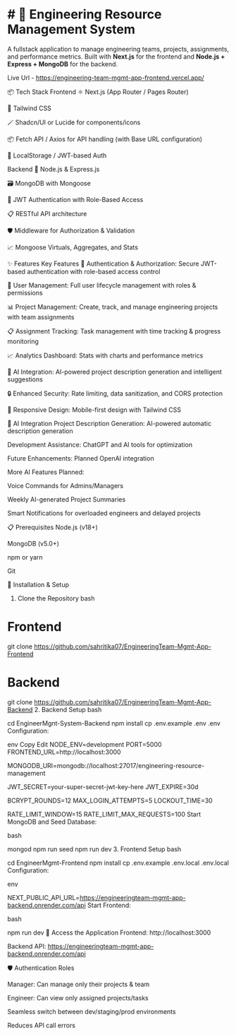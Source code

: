 # # 🚀 Engineering Resource Management System
A fullstack application to manage engineering teams, projects, assignments, and performance metrics. Built with **Next.js** for the frontend and **Node.js + Express + MongoDB** for the backend.


Live Url - https://engineering-team-mgmt-app-frontend.vercel.app/


📦 Tech Stack
Frontend
⚛️ Next.js (App Router / Pages Router)

💨 Tailwind CSS

🪄 Shadcn/UI or Lucide for components/icons

📦 Fetch API / Axios for API handling (with Base URL configuration)

🍪 LocalStorage / JWT-based Auth

Backend
🚀 Node.js & Express.js

🗃️ MongoDB with Mongoose

🔐 JWT Authentication with Role-Based Access

📋 RESTful API architecture

🛡️ Middleware for Authorization & Validation

📈 Mongoose Virtuals, Aggregates, and Stats

✨ Features
Key Features
🔐 Authentication & Authorization: Secure JWT-based authentication with role-based access control

👥 User Management: Full user lifecycle management with roles & permissions

📊 Project Management: Create, track, and manage engineering projects with team assignments

📋 Assignment Tracking: Task management with time tracking & progress monitoring

📈 Analytics Dashboard: Stats with charts and performance metrics

🤖 AI Integration: AI-powered project description generation and intelligent suggestions

🔒 Enhanced Security: Rate limiting, data sanitization, and CORS protection

📱 Responsive Design: Mobile-first design with Tailwind CSS

🤖 AI Integration
Project Description Generation: AI-powered automatic description generation

Development Assistance: ChatGPT and AI tools for optimization

Future Enhancements: Planned OpenAI integration

More AI Features Planned:

Voice Commands for Admins/Managers

Weekly AI-generated Project Summaries

Smart Notifications for overloaded engineers and delayed projects

📋 Prerequisites
Node.js (v18+)

MongoDB (v5.0+)

npm or yarn

Git

🔧 Installation & Setup
1. Clone the Repository
bash

# Frontend
git clone https://github.com/sahritika07/EngineeringTeam-Mgmt-App-Frontend

# Backend
git clone https://github.com/sahritika07/EngineeringTeam-Mgmt-App-Backend
2. Backend Setup
bash

cd EngineerMgnt-System-Backend
npm install
cp .env.example .env
.env Configuration:

env
Copy
Edit
NODE_ENV=development
PORT=5000
FRONTEND_URL=http://localhost:3000

MONGODB_URI=mongodb://localhost:27017/engineering-resource-management

JWT_SECRET=your-super-secret-jwt-key-here
JWT_EXPIRE=30d

BCRYPT_ROUNDS=12
MAX_LOGIN_ATTEMPTS=5
LOCKOUT_TIME=30

RATE_LIMIT_WINDOW=15
RATE_LIMIT_MAX_REQUESTS=100
Start MongoDB and Seed Database:

bash

mongod
npm run seed
npm run dev
3. Frontend Setup
bash

cd EngineerMgmt-Frontend
npm install
cp .env.example .env.local
.env.local Configuration:

env

NEXT_PUBLIC_API_URL=https://engineeringteam-mgmt-app-backend.onrender.com/api
Start Frontend:

bash

npm run dev
🔗 Access the Application
Frontend: http://localhost:3000

Backend API: https://engineeringteam-mgmt-app-backend.onrender.com/api


🛡️ Authentication Roles

Manager: Can manage only their projects & team

Engineer: Can view only assigned projects/tasks


Seamless switch between dev/staging/prod environments

Reduces API call errors




